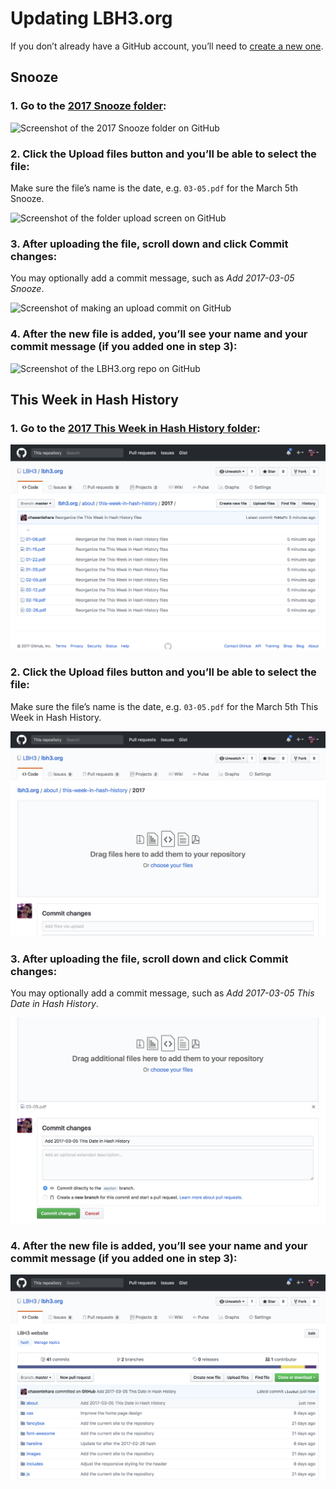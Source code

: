 # Updating LBH3.org

If you don’t already have a GitHub account, you’ll need to [create a new one](https://help.github.com/articles/signing-up-for-a-new-github-account/).

## Snooze

### 1. Go to the [2017 Snooze folder](snooze/2017/):

![Screenshot of the 2017 Snooze folder on GitHub](CONTRIBUTING/snooze/1.png)

### 2. Click the **Upload files** button and you’ll be able to select the file:

Make sure the file’s name is the date, e.g. `03-05.pdf` for the March 5th Snooze.

![Screenshot of the folder upload screen on GitHub](CONTRIBUTING/snooze/2.png)

### 3. After uploading the file, scroll down and click **Commit changes**:

You may optionally add a commit message, such as _Add 2017-03-05 Snooze_.

![Screenshot of making an upload commit on GitHub](CONTRIBUTING/snooze/3.png)

### 4. After the new file is added, you’ll see your name and your commit message (if you added one in step 3):

![Screenshot of the LBH3.org repo on GitHub](CONTRIBUTING/snooze/4.png)

## This Week in Hash History

### 1. Go to the [2017 This Week in Hash History folder](about/this-week-in-hash-history/2017/):

![Screenshot of the 2017 This Week in Hash History folder on GitHub](CONTRIBUTING/this-week-in-hash-history/1.png)

### 2. Click the **Upload files** button and you’ll be able to select the file:

Make sure the file’s name is the date, e.g. `03-05.pdf` for the March 5th This Week in Hash History.

![Screenshot of the folder upload screen on GitHub](CONTRIBUTING/this-week-in-hash-history/2.png)

### 3. After uploading the file, scroll down and click **Commit changes**:

You may optionally add a commit message, such as _Add 2017-03-05 This Date in Hash History_.

![Screenshot of making an upload commit on GitHub](CONTRIBUTING/this-week-in-hash-history/3.png)

### 4. After the new file is added, you’ll see your name and your commit message (if you added one in step 3):

![Screenshot of the LBH3.org repo on GitHub](CONTRIBUTING/this-week-in-hash-history/4.png)
